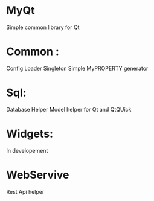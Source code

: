 # MyQt
Simple common library for Qt

# Common :
Config Loader
Singleton
Simple MyPROPERTY generator

# Sql:
Database Helper
Model helper for Qt and QtQUick

# Widgets:
In developement

# WebServive
Rest Api helper
